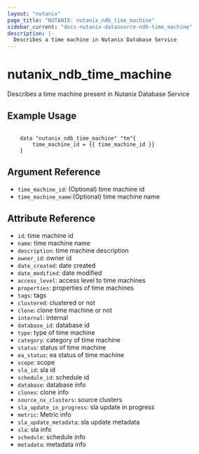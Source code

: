 ```yaml
---
layout: "nutanix"
page_title: "NUTANIX: nutanix_ndb_time_machine"
sidebar_current: "docs-nutanix-datasource-ndb-time_machine"
description: |-
  Describes a time machine in Nutanix Database Service
---
```


# nutanix_ndb_time_machine

 Describes a time machine present in Nutanix Database Service

## Example Usage

```hcl

    data "nutanix_ndb_time_machine" "tm"{
        time_machine_id = {{ time_machine_id }} 
    }

```

## Argument Reference

* `time_machine_id`: (Optional) time machine id
* `time_machine_name`:(Optional) time machine name

## Attribute Reference

* `id`: time machine id
* `name`: time machine name
* `description`: time machine description
* `owner_id`: owner id
* `date_created`: date created
* `date_modified`: date modified
* `access_level`: access level to time machines
* `properties`: properties of time machines
* `tags`: tags
* `clustered`: clustered or not
* `clone`: clone time machine or not
* `internal`: internal 
* `database_id`: database id 
* `type`: type of time machine
* `category`:  category of time machine
* `status`: status of time machine
* `ea_status`: ea status of time machine
* `scope`: scope
* `sla_id`: sla id
* `schedule_id`: schedule id
* `database`: database info
* `clones`: clone info
* `source_nx_clusters`: source clusters
* `sla_update_in_progress`: sla update in progress
* `metric`: Metric info
* `sla_update_metadata`: sla update metadata
* `sla`: sla info
* `schedule`: schedule info
* `metadata`: metadata info

